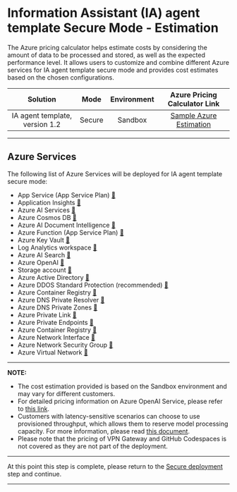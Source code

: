 # Information Assistant (IA) agent template Secure Mode - Estimation

The Azure pricing calculator helps estimate costs by considering the amount of data to be processed and stored, as well as the expected performance level. It allows users to customize and combine different Azure services for IA agent template secure mode and provides cost estimates based on the chosen configurations.

| Solution            | Mode | Environment  |    Azure Pricing Calculator Link  |
| :------------------:|:---------:|:---------------:|:-------------------:|
| IA agent template, version 1.2 | Secure | Sandbox  |  [Sample Azure Estimation](https://azure.com/e/192838582a644d02bd03bd07da650517) |

---

## Azure Services

The following list of Azure Services will be deployed for IA agent template secure mode:

- App Service (App Service Plan) [:link:](https://azure.microsoft.com/en-ca/pricing/details/app-service/linux/)
- Application Insights [:link:](https://azure.microsoft.com/en-ca/pricing/details/monitor/)
- Azure AI Services [:link:](https://azure.microsoft.com/en-ca/pricing/details/cognitive-services/)
- Azure Cosmos DB [:link:](https://azure.microsoft.com/en-ca/pricing/details/cosmos-db/autoscale-provisioned/)
- Azure AI Document Intelligence [:link:](https://azure.microsoft.com/en-us/pricing/details/ai-document-intelligence/#pricing)
- Azure Function (App Service Plan) [:link:](https://azure.microsoft.com/en-ca/pricing/details/functions/#pricing)
- Azure Key Vault [:link:](https://azure.microsoft.com/en-us/pricing/details/key-vault/)
- Log Analytics workspace [:link:](https://azure.microsoft.com/en-ca/pricing/details/monitor/)
- Azure AI Search [:link:](https://azure.microsoft.com/en-ca/pricing/details/search/#pricing)
- Azure OpenAI [:link:](https://azure.microsoft.com/en-ca/pricing/details/cognitive-services/openai-service/)
- Storage account [:link:](https://learn.microsoft.com/en-us/azure/storage/common/storage-account-overview)
- Azure Active Directory [:link:](https://www.microsoft.com/en-sg/security/business/microsoft-entra-pricing?rtc=1)
- Azure DDOS Standard Protection (recommended) [:link:](https://azure.microsoft.com/en-ca/pricing/details/ddos-protection/)
- Azure Container Registry [:link:](https://azure.microsoft.com/en-ca/pricing/details/container-registry/)
- Azure DNS Private Resolver [:link:](https://azure.microsoft.com/en-ca/pricing/details/dns/)
- Azure DNS Private Zones [:link:](https://azure.microsoft.com/en-us/pricing/details/dns/)
- Azure Private Link [:link:](https://azure.microsoft.com/en-ca/pricing/details/private-link/)
- Azure Private Endpoints [:link:](https://azure.microsoft.com/en-us/pricing/details/private-link/)
- Azure Container Registry [:link:](https://azure.microsoft.com/en-ca/pricing/details/container-registry/)
- Azure Network Interface [:link:](https://azure.microsoft.com/en-us/pricing/details/virtual-network/)
- Azure Network Security Group [:link:](https://azure.microsoft.com/en-us/pricing/details/virtual-network/)
- Azure Virtual Network [:link:](https://azure.microsoft.com/en-us/pricing/details/virtual-network/)

---

**NOTE:**

- The cost estimation provided is based on the Sandbox environment and may vary for different customers.
- For detailed pricing information on Azure OpenAI Service, please refer to [this link](https://azure.microsoft.com/en-us/pricing/details/cognitive-services/openai-service/#pricing).
- Customers with latency-sensitive scenarios can choose to use provisioned throughput, which allows them to reserve model processing capacity. For more information, please read [this document](/docs/deployment/considerations_production.md#gpt-model---throttling).
- Please note that the pricing of VPN Gateway and GitHub Codespaces is not covered as they are not part of the deployment.

---

At this point this step is complete, please return to the [Secure deployment][secureDeploymentRef] step and continue.

---

[secureDeploymentRef]: /docs/secure_deployment/secure_deployment.md
